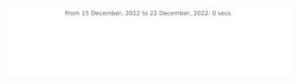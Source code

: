 <img
  src="https://github.com/sandikodev/sandikodev/blob/main/images/stat.svg"
  alt="Alternative Text"
/>
